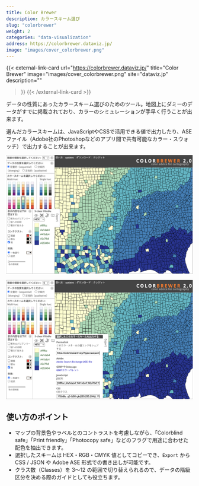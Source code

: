 ```yaml
---
title: Color Brewer
description: カラースキーム選び
slug: "colorbrewer"
weight: 2
categories: "data-visualization"
address: https://colorbrewer.dataviz.jp/
image: "images/cover_colorbrewer.png"
---
```


{{< external-link-card
    url="https://colorbrewer.dataviz.jp/"
    title="Color Brewer"
    image="images/cover_colorbrewer.png"
    site="dataviz.jp"
    description=""
>}}
{{< /external-link-card >}}


データの性質にあったカラースキーム選びのためのツール。地図上にダミーのデータがすでに掲載されており、カラーのシミュレーションが手早く行うことが出来ます。

選んだカラースキームは、JavaScriptやCSSで活用できる値で出力したり、ASEファイル（Adobe社のPhotoshopなどのアプリ間で共有可能なカラー・スウォッチ）で出力することが出来ます。

![](images/screen_01.png)

![](images/screen_02.png)


## 使い方のポイント

- マップの背景色やラベルとのコントラストを考慮しながら、「Colorblind safe」「Print friendly」「Photocopy safe」などのフラグで用途に合わせた配色を抽出できます。
- 選択したスキームは HEX・RGB・CMYK 値としてコピーでき、`Export` から CSS / JSON や Adobe ASE 形式での書き出しが可能です。
- クラス数（Classes）を 3〜12 の範囲で切り替えられるので、データの階級区分を決める際のガイドとしても役立ちます。

